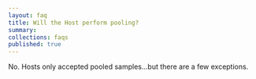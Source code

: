 ```yaml
---
layout: faq
title: Will the Host perform pooling?
summary:
collections: faqs
published: true
---
```


No. Hosts only accepted pooled samples...but there are a few exceptions.
